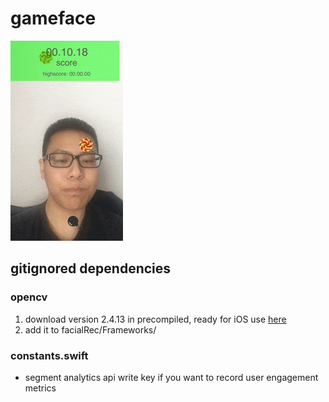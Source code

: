 # gameface

![demo](demo.gif)

## gitignored dependencies

### opencv
  1. download version 2.4.13 in precompiled, ready for iOS use [here](http://opencv.org/downloads.html)
  2. add it to facialRec/Frameworks/

### constants.swift
  * segment analytics api write key if you want to record user engagement metrics 
